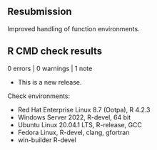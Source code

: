 
## Resubmission

Improved handling of function environments.

## R CMD check results

0 errors | 0 warnings | 1 note

* This is a new release.

Check environments:

 * Red Hat Enterprise Linux 8.7 (Ootpa), R 4.2.3
 * Windows Server 2022, R-devel, 64 bit
 * Ubuntu Linux 20.04.1 LTS, R-release, GCC
 * Fedora Linux, R-devel, clang, gfortran
 * win-builder R-devel
